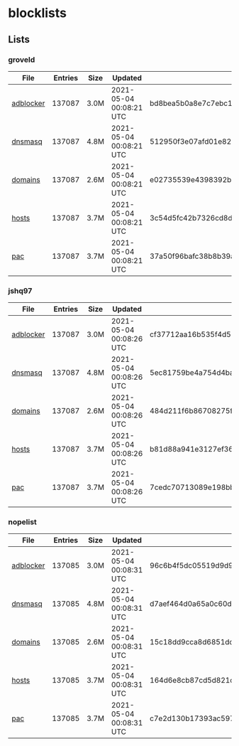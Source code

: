 # blocklists

## Lists

### groveld

|File|Entries|Size|Updated|Hash|
|-|-|-|-|-|
|[adblocker](https://raw.githubusercontent.com/groveld/blocklists/lists/groveld/adblocker.txt)|137087|3.0M|2021-05-04 00:08:21 UTC|bd8bea5b0a8e7c7ebc1620611604f7c748338d8f55bf793ab297a6c681c2d367|
|[dnsmasq](https://raw.githubusercontent.com/groveld/blocklists/lists/groveld/dnsmasq.txt)|137087|4.8M|2021-05-04 00:08:21 UTC|512950f3e07afd01e82b1b07ba88c3dd2b43bad2d041888893cb394ec14a1ffb|
|[domains](https://raw.githubusercontent.com/groveld/blocklists/lists/groveld/domains.txt)|137087|2.6M|2021-05-04 00:08:21 UTC|e02735539e4398392be98b39c26eb5e189a712b19aeac73860d36274ae1b5e2e|
|[hosts](https://raw.githubusercontent.com/groveld/blocklists/lists/groveld/hosts.txt)|137087|3.7M|2021-05-04 00:08:21 UTC|3c54d5fc42b7326cd8d5afcb71bb3e753d08b64f3aaa061737af2fafea08a3ab|
|[pac](https://raw.githubusercontent.com/groveld/blocklists/lists/groveld/pac.txt)|137087|3.7M|2021-05-04 00:08:21 UTC|37a50f96bafc38b8b39ae86bcfd6c76aa4e230ed06796e3ca2ee722c311dabda|

### jshq97

|File|Entries|Size|Updated|Hash|
|-|-|-|-|-|
|[adblocker](https://raw.githubusercontent.com/groveld/blocklists/lists/jshq97/adblocker.txt)|137087|3.0M|2021-05-04 00:08:26 UTC|cf37712aa16b535f4d51b97f611abda63032da3939b739cb150cfb7a698bd070|
|[dnsmasq](https://raw.githubusercontent.com/groveld/blocklists/lists/jshq97/dnsmasq.txt)|137087|4.8M|2021-05-04 00:08:26 UTC|5ec81759be4a754d4ba8acb4b1eb203295735c30227c1f1b178596c626b7f48d|
|[domains](https://raw.githubusercontent.com/groveld/blocklists/lists/jshq97/domains.txt)|137087|2.6M|2021-05-04 00:08:26 UTC|484d211f6b86708275ff7b0e0815e71f5d7d3e10d0d17e55e5078587a5f1a954|
|[hosts](https://raw.githubusercontent.com/groveld/blocklists/lists/jshq97/hosts.txt)|137087|3.7M|2021-05-04 00:08:26 UTC|b81d88a941e3127ef360757805799d28adb5c062277a480e723c08bc145c2d89|
|[pac](https://raw.githubusercontent.com/groveld/blocklists/lists/jshq97/pac.txt)|137087|3.7M|2021-05-04 00:08:26 UTC|7cedc70713089e198bb8565fced62f3599eae48765af990657f0dc60ac30b5e4|

### nopelist

|File|Entries|Size|Updated|Hash|
|-|-|-|-|-|
|[adblocker](https://raw.githubusercontent.com/groveld/blocklists/lists/nopelist/adblocker.txt)|137085|3.0M|2021-05-04 00:08:31 UTC|96c6b4f5dc05519d9d93cb282cd53cb8b384df80bc5afe10e5aebee2fa379fa7|
|[dnsmasq](https://raw.githubusercontent.com/groveld/blocklists/lists/nopelist/dnsmasq.txt)|137085|4.8M|2021-05-04 00:08:31 UTC|d7aef464d0a65a0c60d3ea4b89df7d87164123f4ea3cd7a0350fd75a13fbe85f|
|[domains](https://raw.githubusercontent.com/groveld/blocklists/lists/nopelist/domains.txt)|137085|2.6M|2021-05-04 00:08:31 UTC|15c18dd9cca8d6851dcd5151173e0b2c7fdeaf74412e2336676095c8c6fbd1fd|
|[hosts](https://raw.githubusercontent.com/groveld/blocklists/lists/nopelist/hosts.txt)|137085|3.7M|2021-05-04 00:08:31 UTC|164d6e8cb87cd5d821c4135fdfdd93fad129c485219283cfa8c85660cdb75637|
|[pac](https://raw.githubusercontent.com/groveld/blocklists/lists/nopelist/pac.txt)|137085|3.7M|2021-05-04 00:08:31 UTC|c7e2d130b17393ac5975cf770e336d9ea5c63a76f9904429d71baaa6271619dd|
